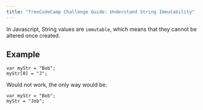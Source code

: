 ```yaml
---
title: "freeCodeCamp Challenge Guide: Understand String Immutability"
---
```


In Javascript, String values are `immutable`, which means that they cannot be altered once created.

## Example

    var myStr = "Bob";
    myStr[0] = "J";

Would not work, the only way would be:

    var myStr = "Bob";
    myStr = "Job";
